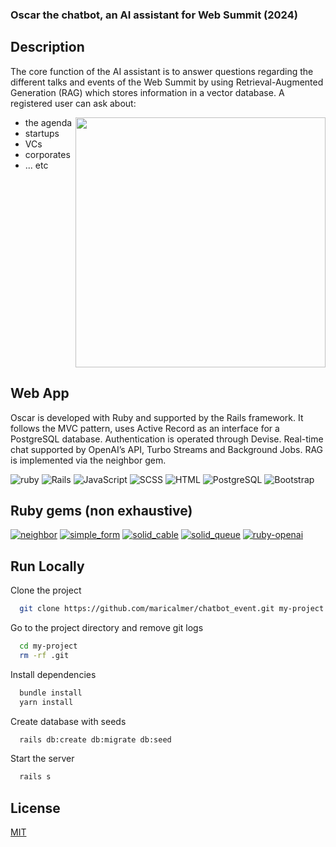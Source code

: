 ### Oscar the chatbot, an AI assistant for Web Summit (2024)

## Description

The core function of the AI assistant is to answer questions regarding the different talks and events of the Web Summit by using Retrieval-Augmented Generation (RAG) which stores information in a vector database. A registered user can ask about:

- the agenda <img align="right" width="400" src="https://res.cloudinary.com/dzaz6s9ar/image/upload/v1747598059/Screenshot_2025-05-18_at_21.53.47_kh2quh.png" />
- startups
- VCs
- corporates
- ... etc
<br clear="right"/>

## Web App

Oscar is developed with Ruby and supported by the Rails framework. It follows the MVC pattern, uses Active Record as an interface for a PostgreSQL database. Authentication is operated through Devise. Real-time chat supported by OpenAI’s API, Turbo Streams and Background Jobs. RAG is implemented via the neighbor gem.

![ruby](https://img.shields.io/badge/Ruby-3.1.2-F32C24?style=for-the-badge&logo=ruby&logoColor=white) ![Rails](https://img.shields.io/badge/Rails-7.1.5-C52F24?style=for-the-badge&logo=rubyonrails&logoColor=white) ![JavaScript](https://img.shields.io/badge/JavaScript-ES6-yellow?style=for-the-badge&logo=javascript&logoColor=white) ![SCSS](https://img.shields.io/badge/SCSS-3.5-BF4080?style=for-the-badge&logo=sass&logoColor=white) ![HTML](https://img.shields.io/badge/HTML-5-E34F26?style=for-the-badge&logo=html5&logoColor=white) ![PostgreSQL](https://img.shields.io/badge/PostgreSQL-14.6-4764BE?style=for-the-badge&logo=postgresql&logoColor=white) ![Bootstrap](https://img.shields.io/badge/Bootstrap-5-7852B2?style=for-the-badge&logo=bootstrap&logoColor=white)

## Ruby gems (non exhaustive)

[![neighbor](https://img.shields.io/badge/neighbor-0.5.2-red.svg)](https://rubygems.org/gems/neighbor) [![simple_form](https://img.shields.io/badge/simple_form-5.1.0-red.svg)](https://rubygems.org/gems/simple_form) [![solid_cable](https://img.shields.io/badge/solid_cable-3.0.8-red.svg)](https://rubygems.org/gems/solid_cable) [![solid_queue](https://img.shields.io/badge/solid_queue-1.1.5-red.svg)](https://rubygems.org/gems/solid_queue) [![ruby-openai](https://img.shields.io/badge/ruby--openai-8.1.2-red.svg)](https://rubygems.org/gems/ruby-openai)

## Run Locally

Clone the project

```bash
  git clone https://github.com/maricalmer/chatbot_event.git my-project
```

Go to the project directory and remove git logs

```bash
  cd my-project
  rm -rf .git
```

Install dependencies

```bash
  bundle install
  yarn install
```

Create database with seeds

```bash
  rails db:create db:migrate db:seed
```

Start the server

```bash
  rails s
```


## License

[MIT](https://choosealicense.com/licenses/mit/)

